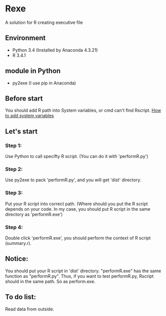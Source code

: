 # Rexe
A solution for R creating executive file

## Environment
* Python 3.4 (Installed by Anaconda 4.3.21)
* R 3.4.1

## module in Python
* py2exe (I use pip in Anaconda)

## Before start
You should add R path into System variables, or cmd can't find Rscript.
[How to add system variables](https://www.youtube.com/watch?v=C-U9SGaNbwY)

## Let's start
### Step 1: 
Use Python to call specifty R script. (You can do it with 'performR.py')

### Step 2:
Use py2exe to pack 'performR.py', and you will get 'dist' directory.

### Step 3:
Put your R script into correct path. (Where should you put the R script depends on your code. In my case, you should put R script in the same directory as 'performR.exe')

### Step 4:
Double click 'performR.exe', you should perform the context of R script (summary.r).

## Notice:
You should put your R script in 'dist' directory. "performR.exe" has the same function as "performR.py". Thus, if you want to test performR.py, Rscript should in the same path. So as perform.exe.

## To do list:
Read data from outside.